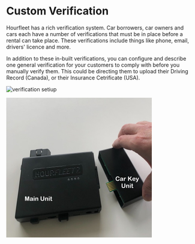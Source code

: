 # Custom Verification

Hourfleet has a rich verification system. Car borrowers, car owners and cars each have a number of verifications that must be in place before a rental can take place. These verifications include things like phone, email, drivers' licence and more.

In addition to these in-built verifications, you can configure and describe one general verification for your customers to comply with before you manually verify them. This could be directing them to upload their Driving Record (Canada), or their Insurance Cetrificate (USA). 

![verification setiup](/images/VerificationCustomSetup.png)


![Two Parts](images/carkit/OpticalCarkit_PiecesLabeled.jpg)  
